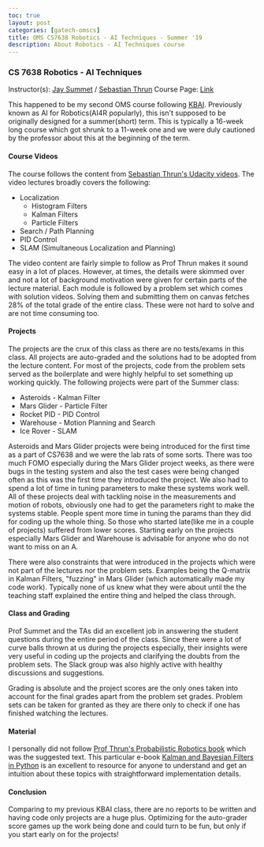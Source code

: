 ```yaml
---
toc: true
layout: post
categories: [gatech-omscs]
title: OMS CS7638 Robotics - AI Techniques - Summer '19 
description: About Robotics - AI Techniques course
---
```


### CS 7638 Robotics - AI Techniques
Instructor(s): [Jay Summet](https://www.omscs.gatech.edu/cs-7638-artificial-intelligence-robotics) / [Sebastian Thrun](https://en.wikipedia.org/wiki/Sebastian_Thrun)
Course Page: [Link](https://www.omscs.gatech.edu/cs-7638-artificial-intelligence-robotics)

This happened to be my second OMS course following [KBAI](https://github.com/scarecrow1123/blog/issues/3). Previously known as AI for Robotics(AI4R popularly), this isn't supposed to be originally designed for a summer(short) term. This is typically a 16-week long course which got shrunk to a 11-week one and we were duly cautioned by the professor about this at the beginning of the term. 

#### Course Videos
The course follows the content from [Sebastian Thrun's Udacity videos](https://classroom.udacity.com/courses/cs373). The video lectures broadly covers the following:
* Localization
    * Histogram Filters
    * Kalman Filters
    * Particle Filters
* Search / Path Planning
* PID Control
* SLAM (Simultaneous Localization and Planning)

The video content are fairly simple to follow as Prof Thrun makes it sound easy in a lot of places. However, at times, the details were skimmed over and not a lot of background motivation were given for certain parts of the lecture material. Each module is followed by a problem set which comes with solution videos. Solving them and submitting them on canvas fetches 28% of the total grade of the entire class. These were not hard to solve and are not time consuming too.

#### Projects
The projects are the crux of this class as there are no tests/exams in this class. All projects are auto-graded and the solutions had to be adopted from the lecture content. For most of the projects, code from the problem sets served as the boilerplate and were highly helpful to set something up working quickly. The following projects were part of the Summer class:

* Asteroids - Kalman Filter
* Mars Glider - Particle Filter
* Rocket PID - PID Control
* Warehouse - Motion Planning and Search
* Ice Rover - SLAM

Asteroids and Mars Glider projects were being introduced for the first time as a part of CS7638 and we were the lab rats of some sorts. There was too much FOMO especially during the Mars Glider project weeks, as there were bugs in the testing system and also the test cases were being changed often as this was the first time they introduced the project. We also had to spend a lot of time in tuning parameters to make these systems work well. All of these projects deal with tackling noise in the measurements and motion of robots, obviously one had to get the parameters right to make the systems stable. People spent more time in tuning the params than they did for coding up the whole thing. So those who started late(like me in a couple of projects) suffered from lower scores. Starting early on the projects especially Mars Glider and Warehouse is advisable for anyone who do not want to miss on an A.

There were also constraints that were introduced in the projects which were not part of the lectures nor the problem sets. Examples being the Q-matrix in Kalman Filters, "fuzzing" in Mars Glider (which automatically made my code work). Typically none of us knew what they were about until the the teaching staff explained the entire thing and helped the class through. 


#### Class and Grading
Prof Summet and the TAs did an excellent job in answering the student questions during the entire period of the class. Since there were a lot of curve balls thrown at us during the projects especially, their insights were very useful in coding up the projects and clarifying the doubts from the problem sets. The Slack group was also highly active with healthy discussions and suggestions. 

Grading is absolute and the project scores are the only ones taken into account for the final grades apart from the problem set grades. Problem sets can be taken for granted as they are there only to check if one has finished watching the lectures. 

#### Material
I personally did not follow [Prof Thrun's Probabilistic Robotics book](https://docs.ufpr.br/~danielsantos/ProbabilisticRobotics.pdf) which was the suggested text. This particular e-book [Kalman and Bayesian Filters in Python](https://github.com/rlabbe/Kalman-and-Bayesian-Filters-in-Python) is an excellent to resource for anyone to understand and get an intuition about these topics with straightforward implementation details. 

#### Conclusion
Comparing to my previous KBAI class, there are no reports to be written and having code only projects are a huge plus. Optimizing for the auto-grader score games up the work being done and could turn to be fun, but only if you start early on for the projects!


